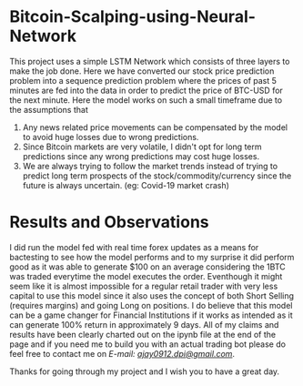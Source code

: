 # Bitcoin-Scalping-using-Neural-Network

This project uses a simple LSTM Network which consists of three layers to make the job done. Here we have converted our stock price prediction problem into a sequence prediction  problem where the prices of past 5 minutes are fed into the data in order to predict the price of BTC-USD for the next minute. Here the model works on such a small timeframe due to the assumptions that 
1. Any news related price movements can be compensated by the model to avoid huge losses due to wrong predictions.
2. Since Bitcoin markets are very volatile, I didn't opt for long term predictions since any wrong predictions may cost huge losses.
3. We are always trying to follow the market trends instead of trying to predict long term prospects of the stock/commodity/currency since the future is always uncertain. (eg: Covid-19 market crash)

# Results and Observations 

I did run the model fed with real time forex updates as a means for bactesting to see how the model performs and to my surprise it did perform good as it was able to generate $100 on an average considering the 1BTC was traded everytime the model executes the order. Eventhough it might seem like it is almost impossible for a regular retail trader with very less capital to use this model since it also uses the concept of both Short Selling (requires margins) and going Long on positions. I do believe that this model can be a game changer for Financial Institutions if it works as intended as it can generate 100% return in approximately 9 days. All of my claims and results have been clearly charted out on the ipynb file at the end of the page and if you need me to build you with an actual trading bot please do feel free to contact me on *E-mail: ajay0912.dpi@gmail.com*.

Thanks for going through my project and I wish you to have a great day.
